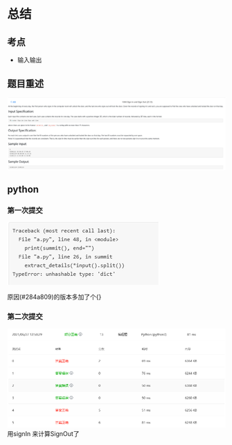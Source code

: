 # 总结
## 考点
- 输入输出

## 题目重述
![](https://raw.githubusercontent.com/ednow/cloudimg/main/githubio/20210627121508.png)

## python
### 第一次提交
![](https://raw.githubusercontent.com/ednow/cloudimg/main/githubio/20210627124903.png)

原因(#284a809)的版本多加了个{}

### 第二次提交
![](https://raw.githubusercontent.com/ednow/cloudimg/main/githubio/20210627125942.png)
用signIn 来计算SignOut了
